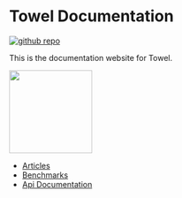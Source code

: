 # Towel Documentation

<a href="https://github.com/ZacharyPatten/Towel" alt="Github Repository"><img alt="github repo" src="https://img.shields.io/badge/github-repo-%2324292e?logo=github" title="Go To Github Repo" alt="Github Repository"></a>

This is the documentation website for Towel.

<img src="https://github.com/ZacharyPatten/Towel/blob/main/.github/Resources/Logo.svg?raw=true" height="150">

- [Articles](articles/index.html)
- [Benchmarks](benchmarks/index.html)
- [Api Documentation](api/Towel.html)